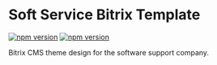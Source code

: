 # Soft Service Bitrix Template

[![npm version](https://badge.fury.io/js/npm.svg)](https://badge.fury.io/js/npm) [![npm version](https://badge.fury.io/js/bower.svg)](https://badge.fury.io/js/bower)

Bitrix CMS theme design for the software support company.